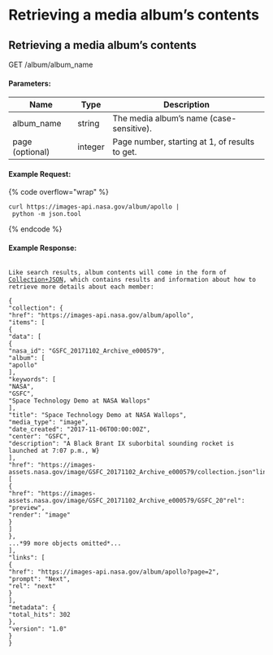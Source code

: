 # Retrieving a media album’s contents

## Retrieving a media album’s contents&#x20;

GET /album/album\_name

#### &#x20;Parameters:

| Name            | Type    | Description                                    |
| --------------- | ------- | ---------------------------------------------- |
| album\_name     | string  | The media album’s name (case-sensitive).       |
| page (optional) | integer | Page number, starting at 1, of results to get. |

#### Example Request:

{% code overflow="wrap" %}
```markup
curl https://images-api.nasa.gov/album/apollo |
 python -m json.tool
```
{% endcode %}



#### Example Response:

<pre class="language-markup" data-overflow="wrap"><code class="lang-markup"><strong>
</strong>Like search results, album contents will come in the form of <a data-footnote-ref href="#user-content-fn-1">Collection+JSON</a>, which contains results and information about how to retrieve more details about each member:

{
"collection": {
"href": "https://images-api.nasa.gov/album/apollo",
"items": [
{
"data": [
{
"nasa_id": "GSFC_20171102_Archive_e000579",
"album": [
"apollo"
],
"keywords": [
"NASA",
"GSFC",
"Space Technology Demo at NASA Wallops"
],
"title": "Space Technology Demo at NASA Wallops",
"media_type": "image",
"date_created": "2017-11-06T00:00:00Z",
"center": "GSFC",
"description": "A Black Brant IX suborbital sounding rocket is launched at 7:07 p.m., W}
],
"href": "https://images-assets.nasa.gov/image/GSFC_20171102_Archive_e000579/collection.json"links": [
{
"href": "https://images-assets.nasa.gov/image/GSFC_20171102_Archive_e000579/GSFC_20"rel": "preview",
"render": "image"
}
]
},
...*99 more objects omitted*...
],
"links": [
{
"href": "https://images-api.nasa.gov/album/apollo?page=2",
"prompt": "Next",
"rel": "next"
}
],
"metadata": {
"total_hits": 302
},
"version": "1.0"
}
}

</code></pre>

[^1]: [https://github.com/collection-json/spec](https://github.com/collection-json/spec)
